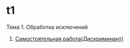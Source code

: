 # t1
Тема 1. Обработка исключений

1. [Самостоятельная работа(Дискриминант)](https://repl.it/@LizaBielorukova/Diskriminant#main.py)
